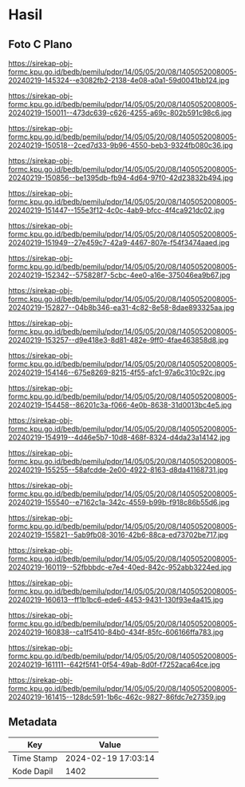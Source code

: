 # Hasil

## Foto C Plano

https://sirekap-obj-formc.kpu.go.id/bedb/pemilu/pdpr/14/05/05/20/08/1405052008005-20240219-145324--e3082fb2-2138-4e08-a0a1-59d0041bb124.jpg

https://sirekap-obj-formc.kpu.go.id/bedb/pemilu/pdpr/14/05/05/20/08/1405052008005-20240219-150011--473dc639-c626-4255-a69c-802b591c98c6.jpg

https://sirekap-obj-formc.kpu.go.id/bedb/pemilu/pdpr/14/05/05/20/08/1405052008005-20240219-150518--2ced7d33-9b96-4550-beb3-9324fb080c36.jpg

https://sirekap-obj-formc.kpu.go.id/bedb/pemilu/pdpr/14/05/05/20/08/1405052008005-20240219-150856--be1395db-fb94-4d64-97f0-42d23832b494.jpg

https://sirekap-obj-formc.kpu.go.id/bedb/pemilu/pdpr/14/05/05/20/08/1405052008005-20240219-151447--155e3f12-4c0c-4ab9-bfcc-4f4ca921dc02.jpg

https://sirekap-obj-formc.kpu.go.id/bedb/pemilu/pdpr/14/05/05/20/08/1405052008005-20240219-151949--27e459c7-42a9-4467-807e-f54f3474aaed.jpg

https://sirekap-obj-formc.kpu.go.id/bedb/pemilu/pdpr/14/05/05/20/08/1405052008005-20240219-152342--575828f7-5cbc-4ee0-a16e-375046ea9b67.jpg

https://sirekap-obj-formc.kpu.go.id/bedb/pemilu/pdpr/14/05/05/20/08/1405052008005-20240219-152827--04b8b346-ea31-4c82-8e58-8dae893325aa.jpg

https://sirekap-obj-formc.kpu.go.id/bedb/pemilu/pdpr/14/05/05/20/08/1405052008005-20240219-153257--d9e418e3-8d81-482e-9ff0-4fae463858d8.jpg

https://sirekap-obj-formc.kpu.go.id/bedb/pemilu/pdpr/14/05/05/20/08/1405052008005-20240219-154146--675e8269-8215-4f55-afc1-97a6c310c92c.jpg

https://sirekap-obj-formc.kpu.go.id/bedb/pemilu/pdpr/14/05/05/20/08/1405052008005-20240219-154458--86201c3a-f066-4e0b-8638-31d0013bc4e5.jpg

https://sirekap-obj-formc.kpu.go.id/bedb/pemilu/pdpr/14/05/05/20/08/1405052008005-20240219-154919--4d46e5b7-10d8-468f-8324-d4da23a14142.jpg

https://sirekap-obj-formc.kpu.go.id/bedb/pemilu/pdpr/14/05/05/20/08/1405052008005-20240219-155255--58afcdde-2e00-4922-8163-d8da41168731.jpg

https://sirekap-obj-formc.kpu.go.id/bedb/pemilu/pdpr/14/05/05/20/08/1405052008005-20240219-155540--e7162c1a-342c-4559-b99b-f918c86b55d6.jpg

https://sirekap-obj-formc.kpu.go.id/bedb/pemilu/pdpr/14/05/05/20/08/1405052008005-20240219-155821--5ab9fb08-3016-42b6-88ca-ed73702be717.jpg

https://sirekap-obj-formc.kpu.go.id/bedb/pemilu/pdpr/14/05/05/20/08/1405052008005-20240219-160119--52fbbbdc-e7e4-40ed-842c-952abb3224ed.jpg

https://sirekap-obj-formc.kpu.go.id/bedb/pemilu/pdpr/14/05/05/20/08/1405052008005-20240219-160613--ff1b1bc6-ede6-4453-9431-130f93e4a415.jpg

https://sirekap-obj-formc.kpu.go.id/bedb/pemilu/pdpr/14/05/05/20/08/1405052008005-20240219-160838--ca1f5410-84b0-434f-85fc-606166ffa783.jpg

https://sirekap-obj-formc.kpu.go.id/bedb/pemilu/pdpr/14/05/05/20/08/1405052008005-20240219-161111--642f5f41-0f54-49ab-8d0f-f7252aca64ce.jpg

https://sirekap-obj-formc.kpu.go.id/bedb/pemilu/pdpr/14/05/05/20/08/1405052008005-20240219-161415--128dc591-1b6c-462c-9827-86fdc7e27359.jpg


## Metadata

| Key        | Value               |
| ---------- | ------------------- |
| Time Stamp | 2024-02-19 17:03:14 |
| Kode Dapil | 1402                |



